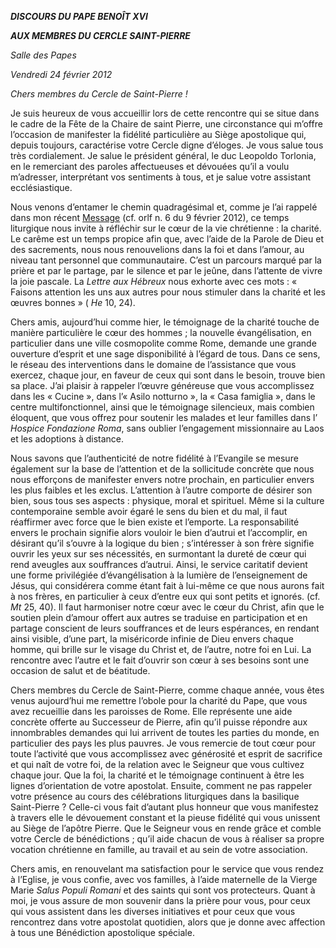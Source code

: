 ***DISCOURS DU PAPE BENOÎT XVI***

***AUX MEMBRES DU CERCLE SAINT-PIERRE***

*Salle des Papes*

*Vendredi 24 février 2012*

*Chers membres du Cercle de Saint-Pierre !*

Je suis heureux de vous accueillir lors de cette rencontre qui se situe dans le cadre de la Fête de la Chaire de saint Pierre, une circonstance qui m’offre l’occasion de manifester la fidélité particulière au Siège apostolique qui, depuis toujours, caractérise votre Cercle digne d’éloges. Je vous salue tous très cordialement. Je salue le président général, le duc Leopoldo Torlonia, en le remerciant des paroles affectueuses et dévouées qu’il a voulu m’adresser, interprétant vos sentiments à tous, et je salue votre assistant ecclésiastique.

Nous venons d’entamer le chemin quadragésimal et, comme je l’ai rappelé dans mon récent [Message](/content/benedict-xvi/fr/messages/lent/documents/hf_ben-xvi_mes_20111103_lent-2012.html) (cf. orlf n. 6 du 9 février 2012), ce temps liturgique nous invite à réfléchir sur le cœur de la vie chrétienne : la charité. Le carême est un temps propice afin que, avec l’aide de la Parole de Dieu et des sacrements, nous nous renouvelions dans la foi et dans l’amour, au niveau tant personnel que communautaire. C’est un parcours marqué par la prière et par le partage, par le silence et par le jeûne, dans l’attente de vivre la joie pascale. La *Lettre aux Hébreux* nous exhorte avec ces mots : « Faisons attention les uns aux autres pour nous stimuler dans la charité et les œuvres bonnes » ( *He* 10, 24).

Chers amis, aujourd’hui comme hier, le témoignage de la charité touche de manière particulière le cœur des hommes ; la nouvelle évangélisation, en particulier dans une ville cosmopolite comme Rome, demande une grande ouverture d’esprit et une sage disponibilité à l’égard de tous. Dans ce sens, le réseau des interventions dans le domaine de l’assistance que vous exercez, chaque jour, en faveur de ceux qui sont dans le besoin, trouve bien sa place. J’ai plaisir à rappeler l’œuvre généreuse que vous accomplissez dans les « Cucine », dans l’« Asilo notturno », la « Casa famiglia », dans le centre multifonctionnel, ainsi que le témoignage silencieux, mais combien éloquent, que vous offrez pour soutenir les malades et leur familles dans l’ *Hospice Fondazione Roma*, sans oublier l’engagement missionnaire au Laos et les adoptions à distance.

Nous savons que l’authenticité de notre fidélité à l’Evangile se mesure également sur la base de l’attention et de la sollicitude concrète que nous nous efforçons de manifester envers notre prochain, en particulier envers les plus faibles et les exclus. L’attention à l’autre comporte de désirer son bien, sous tous ses aspects : physique, moral et spirituel. Même si la culture contemporaine semble avoir égaré le sens du bien et du mal, il faut réaffirmer avec force que le bien existe et l’emporte. La responsabilité envers le prochain signifie alors vouloir le bien d’autrui et l’accomplir, en désirant qu’il s’ouvre à la logique du bien ; s’intéresser à son frère signifie ouvrir les yeux sur ses nécessités, en surmontant la dureté de cœur qui rend aveugles aux souffrances d’autrui. Ainsi, le service caritatif devient une forme privilégiée d’évangélisation à la lumière de l’enseignement de Jésus, qui considérera comme étant fait à lui-même ce que nous aurons fait à nos frères, en particulier à ceux d’entre eux qui sont petits et ignorés. (cf. *Mt* 25, 40). Il faut harmoniser notre cœur avec le cœur du Christ, afin que le soutien plein d’amour offert aux autres se traduise en participation et en partage conscient de leurs souffrances et de leurs espérances, en rendant ainsi visible, d’une part, la miséricorde infinie de Dieu envers chaque homme, qui brille sur le visage du Christ et, de l’autre, notre foi en Lui. La rencontre avec l’autre et le fait d’ouvrir son cœur à ses besoins sont une occasion de salut et de béatitude.

Chers membres du Cercle de Saint-Pierre, comme chaque année, vous êtes venus aujourd’hui me remettre l’obole pour la charité du Pape, que vous avez recueillie dans les paroisses de Rome. Elle représente une aide concrète offerte au Successeur de Pierre, afin qu’il puisse répondre aux innombrables demandes qui lui arrivent de toutes les parties du monde, en particulier des pays les plus pauvres. Je vous remercie de tout cœur pour toute l’activité que vous accomplissez avec générosité et esprit de sacrifice et qui naît de votre foi, de la relation avec le Seigneur que vous cultivez chaque jour. Que la foi, la charité et le témoignage continuent à être les lignes d’orientation de votre apostolat. Ensuite, comment ne pas rappeler votre présence au cours des célébrations liturgiques dans la basilique Saint-Pierre ? Celle-ci vous fait d’autant plus honneur que vous manifestez à travers elle le dévouement constant et la pieuse fidélité qui vous unissent au Siège de l’apôtre Pierre. Que le Seigneur vous en rende grâce et comble votre Cercle de bénédictions ; qu’il aide chacun de vous à réaliser sa propre vocation chrétienne en famille, au travail et au sein de votre association.

Chers amis, en renouvelant ma satisfaction pour le service que vous rendez à l’Eglise, je vous confie, avec vos familles, à l’aide maternelle de la Vierge Marie *Salus Populi Romani* et des saints qui sont vos protecteurs. Quant à moi, je vous assure de mon souvenir dans la prière pour vous, pour ceux qui vous assistent dans les diverses initiatives et pour ceux que vous rencontrez dans votre apostolat quotidien, alors que je donne avec affection à tous une Bénédiction apostolique spéciale.